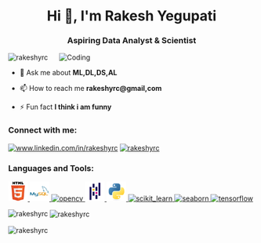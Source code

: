 <h1 align="center">Hi 👋, I'm Rakesh Yegupati</h1>
<h3 align="center">Aspiring Data Analyst & Scientist</h3>
<img align="right" alt="Coding" width="400" src="https://online.jcu.edu.au/sites/default/files/field/image/JCU_MDS_July2.jpg">

<p align="left"> <img src="https://komarev.com/ghpvc/?username=rakeshyrc&label=Profile%20views&color=0e75b6&style=flat" alt="rakeshyrc" /> </p>

- 💬 Ask me about **ML,DL,DS,AL**

- 📫 How to reach me **rakeshyrc@gmail,com**

- ⚡ Fun fact **I think i am funny**

<h3 align="left">Connect with me:</h3>
<p align="left">
<a href="https://www.linkedin.com/in/rakeshyrc" target="blank"><img align="center" src="https://raw.githubusercontent.com/rahuldkjain/github-profile-readme-generator/master/src/images/icons/Social/linked-in-alt.svg" alt="www.linkedin.com/in/rakeshyrc" height="30" width="40" /></a>
<a href="https://instagram.com/rakesh__yrc" target="blank"><img align="center" src="https://raw.githubusercontent.com/rahuldkjain/github-profile-readme-generator/master/src/images/icons/Social/instagram.svg" alt="rakeshyrc" height="30" width="40" /></a>
</p>

<h3 align="left">Languages and Tools:</h3>
<p align="left"> <a href="https://www.w3.org/html/" target="_blank" rel="noreferrer"> <img src="https://raw.githubusercontent.com/devicons/devicon/master/icons/html5/html5-original-wordmark.svg" alt="html5" width="40" height="40"/> </a> <a href="https://www.mysql.com/" target="_blank" rel="noreferrer"> <img src="https://raw.githubusercontent.com/devicons/devicon/master/icons/mysql/mysql-original-wordmark.svg" alt="mysql" width="40" height="40"/> </a> <a href="https://opencv.org/" target="_blank" rel="noreferrer"> <img src="https://www.vectorlogo.zone/logos/opencv/opencv-icon.svg" alt="opencv" width="40" height="40"/> </a> <a href="https://pandas.pydata.org/" target="_blank" rel="noreferrer"> <img src="https://raw.githubusercontent.com/devicons/devicon/2ae2a900d2f041da66e950e4d48052658d850630/icons/pandas/pandas-original.svg" alt="pandas" width="40" height="40"/> </a> <a href="https://www.python.org" target="_blank" rel="noreferrer"> <img src="https://raw.githubusercontent.com/devicons/devicon/master/icons/python/python-original.svg" alt="python" width="40" height="40"/> </a> <a href="https://scikit-learn.org/" target="_blank" rel="noreferrer"> <img src="https://upload.wikimedia.org/wikipedia/commons/0/05/Scikit_learn_logo_small.svg" alt="scikit_learn" width="40" height="40"/> </a> <a href="https://seaborn.pydata.org/" target="_blank" rel="noreferrer"> <img src="https://seaborn.pydata.org/_images/logo-mark-lightbg.svg" alt="seaborn" width="40" height="40"/> </a> <a href="https://www.tensorflow.org" target="_blank" rel="noreferrer"> <img src="https://www.vectorlogo.zone/logos/tensorflow/tensorflow-icon.svg" alt="tensorflow" width="40" height="40"/> </a> </p>

<p><img align="left" src="https://github-readme-stats.vercel.app/api/top-langs?username=rakeshyrc&show_icons=true&locale=en&layout=compact" alt="rakeshyrc" /></p>

<p>&nbsp;<img align="center" src="https://github-readme-stats.vercel.app/api?username=rakeshyrc&show_icons=true&locale=en" alt="rakeshyrc" /></p>

<p><img align="center" src="https://github-readme-streak-stats.herokuapp.com/?user=rakeshyrc&" alt="rakeshyrc" /></p>
